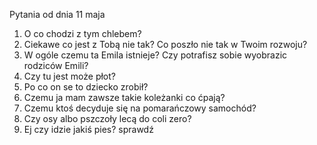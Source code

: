 Pytania od dnia 11 maja

1. O co chodzi z tym chlebem?
2. Ciekawe co jest z Tobą nie tak? Co poszło nie tak w Twoim rozwoju?
3. W ogóle czemu ta Emila istnieje? Czy potrafisz sobie wyobrazic rodziców Emili?
4. Czy tu jest może płot?
5. Po co on se to dziecko zrobił?
6. Czemu ja mam zawsze takie koleżanki co ćpają?
7. Czemu ktoś decyduje się na pomarańczowy samochód?
8. Czy osy albo pszczoły lecą do coli zero?
9. Ej czy idzie jakiś pies? sprawdź
